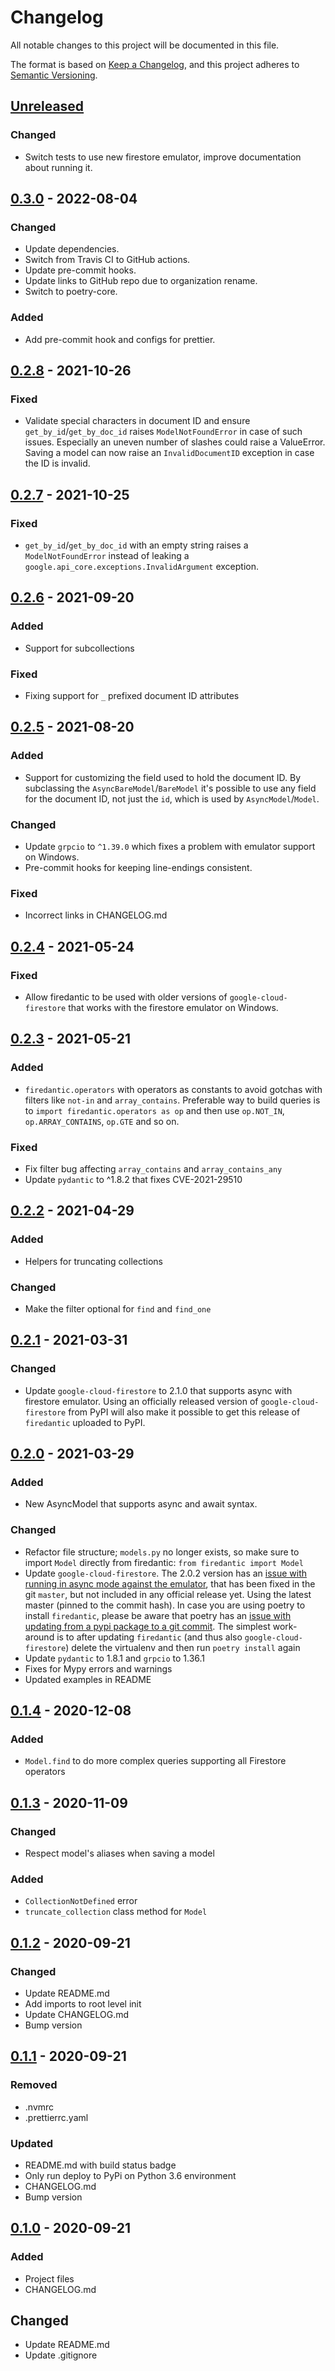 # Changelog

All notable changes to this project will be documented in this file.

The format is based on [Keep a Changelog](https://keepachangelog.com/en/1.1.0/), and
this project adheres to [Semantic Versioning](https://semver.org/spec/v2.0.0.html).

## [Unreleased]

### Changed

- Switch tests to use new firestore emulator, improve documentation about running it.

## [0.3.0] - 2022-08-04

### Changed

- Update dependencies.
- Switch from Travis CI to GitHub actions.
- Update pre-commit hooks.
- Update links to GitHub repo due to organization rename.
- Switch to poetry-core.

### Added

- Add pre-commit hook and configs for prettier.

## [0.2.8] - 2021-10-26

### Fixed

- Validate special characters in document ID and ensure `get_by_id`/`get_by_doc_id`
  raises `ModelNotFoundError` in case of such issues. Especially an uneven number of
  slashes could raise a ValueError. Saving a model can now raise an `InvalidDocumentID`
  exception in case the ID is invalid.

## [0.2.7] - 2021-10-25

### Fixed

- `get_by_id`/`get_by_doc_id` with an empty string raises a `ModelNotFoundError` instead
  of leaking a `google.api_core.exceptions.InvalidArgument` exception.

## [0.2.6] - 2021-09-20

### Added

- Support for subcollections

### Fixed

- Fixing support for `_` prefixed document ID attributes

## [0.2.5] - 2021-08-20

### Added

- Support for customizing the field used to hold the document ID. By subclassing the
  `AsyncBareModel`/`BareModel` it's possible to use any field for the document ID, not
  just the `id`, which is used by `AsyncModel`/`Model`.

### Changed

- Update `grpcio` to `^1.39.0` which fixes a problem with emulator support on Windows.
- Pre-commit hooks for keeping line-endings consistent.

### Fixed

- Incorrect links in CHANGELOG.md

## [0.2.4] - 2021-05-24

### Fixed

- Allow firedantic to be used with older versions of `google-cloud-firestore` that works
  with the firestore emulator on Windows.

## [0.2.3] - 2021-05-21

### Added

- `firedantic.operators` with operators as constants to avoid gotchas with filters like
  `not-in` and `array_contains`. Preferable way to build queries is to
  `import firedantic.operators as op` and then use `op.NOT_IN`, `op.ARRAY_CONTAINS`,
  `op.GTE` and so on.

### Fixed

- Fix filter bug affecting `array_contains` and `array_contains_any`
- Update `pydantic` to ^1.8.2 that fixes CVE-2021-29510

## [0.2.2] - 2021-04-29

### Added

- Helpers for truncating collections

### Changed

- Make the filter optional for `find` and `find_one`

## [0.2.1] - 2021-03-31

### Changed

- Update `google-cloud-firestore` to 2.1.0 that supports async with firestore emulator.
  Using an officially released version of `google-cloud-firestore` from PyPI will also
  make it possible to get this release of `firedantic` uploaded to PyPI.

## [0.2.0] - 2021-03-29

### Added

- New AsyncModel that supports async and await syntax.

### Changed

- Refactor file structure; `models.py` no longer exists, so make sure to import `Model`
  directly from firedantic: `from firedantic import Model`
- Update `google-cloud-firestore`. The 2.0.2 version has an
  [issue with running in async mode against the emulator](https://github.com/googleapis/python-firestore/issues/286),
  that has been fixed in the git `master`, but not included in any official release yet.
  Using the latest master (pinned to the commit hash). In case you are using poetry to
  install `firedantic`, please be aware that poetry has an
  [issue with updating from a pypi package to a git commit](https://github.com/python-poetry/poetry/issues/3803).
  The simplest work-around is to after updating `firedantic` (and thus also
  `google-cloud-firestore`) delete the virtualenv and then run `poetry install` again
- Update `pydantic` to 1.8.1 and `grpcio` to 1.36.1
- Fixes for Mypy errors and warnings
- Updated examples in README

## [0.1.4] - 2020-12-08

### Added

- `Model.find` to do more complex queries supporting all Firestore operators

## [0.1.3] - 2020-11-09

### Changed

- Respect model's aliases when saving a model

### Added

- `CollectionNotDefined` error
- `truncate_collection` class method for `Model`

## [0.1.2] - 2020-09-21

### Changed

- Update README.md
- Add imports to root level init
- Update CHANGELOG.md
- Bump version

## [0.1.1] - 2020-09-21

### Removed

- .nvmrc
- .prettierrc.yaml

### Updated

- README.md with build status badge
- Only run deploy to PyPi on Python 3.6 environment
- CHANGELOG.md
- Bump version

## [0.1.0] - 2020-09-21

### Added

- Project files
- CHANGELOG.md

## Changed

- Update README.md
- Update .gitignore

[unreleased]: https://github.com/ioxiocom/firedantic/compare/0.3.0...HEAD
[0.3.0]: https://github.com/ioxiocom/firedantic/compare/0.2.8...0.3.0
[0.2.8]: https://github.com/ioxiocom/firedantic/compare/0.2.7...0.2.8
[0.2.7]: https://github.com/ioxiocom/firedantic/compare/0.2.6...0.2.7
[0.2.6]: https://github.com/ioxiocom/firedantic/compare/0.2.5...0.2.6
[0.2.5]: https://github.com/ioxiocom/firedantic/compare/0.2.4...0.2.5
[0.2.4]: https://github.com/ioxiocom/firedantic/compare/0.2.3...0.2.4
[0.2.3]: https://github.com/ioxiocom/firedantic/compare/0.2.2...0.2.3
[0.2.2]: https://github.com/ioxiocom/firedantic/compare/0.2.1...0.2.2
[0.2.1]: https://github.com/ioxiocom/firedantic/compare/0.2.0...0.2.1
[0.2.0]: https://github.com/ioxiocom/firedantic/compare/0.1.4...0.2.0
[0.1.4]: https://github.com/ioxiocom/firedantic/compare/0.1.3...0.1.4
[0.1.3]: https://github.com/ioxiocom/firedantic/compare/0.1.2...0.1.3
[0.1.2]: https://github.com/ioxiocom/firedantic/compare/0.1.1...0.1.2
[0.1.1]: https://github.com/ioxiocom/firedantic/compare/0.1.0...0.1.1
[0.1.0]: https://github.com/ioxiocom/firedantic/releases/tag/0.1.0
